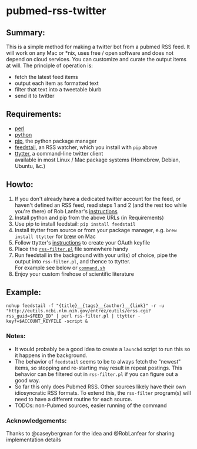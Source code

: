 # pubmed-rss-twitter

## Summary:

This is a simple method for making a twitter bot from a pubmed RSS feed. It will work on any Mac or *nix, uses free / open software and does not depend on cloud services. You can customize and curate the output items at will. The principle of operation is:

- fetch the latest feed items
- output each item as formatted text
- filter that text into a tweetable blurb
- send it to twitter

## Requirements:

- [perl](www.perl.org)
- [python](www.python.org)
- [pip](http://www.pip-installer.org/en/latest/installing.html), the python package manager
- [feedstail](https://pypi.python.org/pypi/feedstail/), an RSS watcher, which you install with `pip` above
- [ttytter](http://www.floodgap.com/software/ttytter/), a command-line twitter client  
available in most Linux / Mac package systems (Homebrew, Debian, Ubuntu, &c.)

## Howto:

1. If you don't already have a dedicated twitter account for the feed, or haven't defined an RSS feed, read steps 1 and 2 (and the rest too while you're there) of Rob Lanfear's [instructions](https://github.com/roblanf/phypapers)
1. Install python and pip from the above URLs (in Requirements)
2. Use pip to install feedstail: `pip install feedstail`
3. Install ttytter from source or from your package manager, e.g. `brew install ttytter` for [brew](http://brew.sh) on Mac
4. Follow ttytter's [instructions](http://www.floodgap.com/software/ttytter/) to create your OAuth keyfile
5. Place the [`rss-filter.pl`](https://github.com/pmcarlton/pubmed-rss-twitter/blob/master/rss-filter.pl) file somewhere handy
6. Run feedstail in the background with your url(s) of choice, pipe the output into `rss-filter.pl`, and thence to ttytter.  
For example see below or  [`command.sh`](https://github.com/pmcarlton/pubmed-rss-twitter/blob/master/command.sh)
7. Enjoy your custom firehose of scientific literature

## Example:

    nohup feedstail -f "{title}__{tags}__{author}__{link}" -r -u "http://eutils.ncbi.nlm.nih.gov/entrez/eutils/erss.cgi?rss_guid=$FEED_ID" | perl rss-filter.pl | ttytter -keyf=$ACCOUNT_KEYFILE -script &

### Notes:

- It would probably be a good idea to create a `launchd` script to run this so it happens in the background. 
- The behavior of `feedstail` seems to be to always fetch the "newest" items, so stopping and re-starting may result in repeat postings. This behavior can be filtered out in `rss-filter.pl` if you can figure out a good way.
- So far this only does Pubmed RSS. Other sources likely have their own idiosyncratic RSS formats. To extend this, the `rss-filter` program(s) will need to have a different routine for each source.
- TODOs: non-Pubmed sources, easier running of the command

### Acknowledgements:

Thanks to @caseybergman for the idea and @RobLanfear for sharing implementation details
